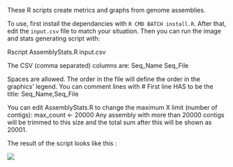 These R scripts create metrics and graphs from genome assemblies.

To use, first install the dependancies with `R CMD BATCH install.R`.
After that, edit the `input.csv` file to match your situation.
Then you can run the image and stats generating script with:

Rscript AssemblyStats.R input.csv



The CSV (comma separated) columns are:
Seq_Name Seq_File

Spaces are allowed.
The order in the file will define the order in the graphics' legend.
You can comment lines with #
First line HAS to be the title:
Seq_Name,Seq_File


You can edit AssemblyStats.R to change the maximum X limit (number of contigs):
max_count <- 20000
Any assembly with more than 20000 contigs will be trimmed to this size and the total sum after this will be shown as 20001.



The result of the script looks like this :

<img src="https://raw.github.com/jvhaarst/A50-plot/master/Rplots-1.png" href="https://raw.github.com/jvhaarst/A50-plot/master/Rplots-1.png"/>

